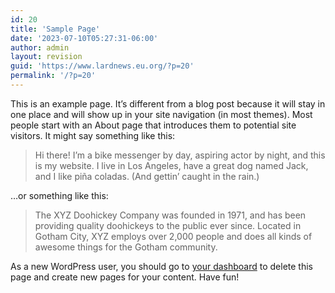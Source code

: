 ```yaml
---
id: 20
title: 'Sample Page'
date: '2023-07-10T05:27:31-06:00'
author: admin
layout: revision
guid: 'https://www.lardnews.eu.org/?p=20'
permalink: '/?p=20'
---
```


This is an example page. It’s different from a blog post because it will stay in one place and will show up in your site navigation (in most themes). Most people start with an About page that introduces them to potential site visitors. It might say something like this:

> Hi there! I’m a bike messenger by day, aspiring actor by night, and this is my website. I live in Los Angeles, have a great dog named Jack, and I like piña coladas. (And gettin’ caught in the rain.)

…or something like this:

> The XYZ Doohickey Company was founded in 1971, and has been providing quality doohickeys to the public ever since. Located in Gotham City, XYZ employs over 2,000 people and does all kinds of awesome things for the Gotham community.

As a new WordPress user, you should go to [your dashboard](https://www.lardnews.eu.org/wp-admin/) to delete this page and create new pages for your content. Have fun!